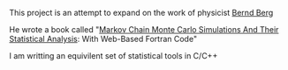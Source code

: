 This project is an attempt to expand on the work of physicist [Bernd Berg](http://www.hep.fsu.edu/~berg/)

He wrote a book called "[Markov Chain Monte Carlo Simulations And Their Statistical Analysis](http://www.worldscientific.com/worldscibooks/10.1142/5602): With Web-Based Fortran Code" 

I am writting an equivilent set of statistical tools in C/C++
